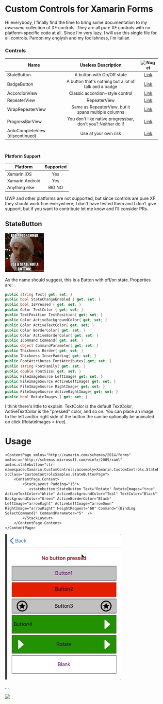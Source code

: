 # Custom Controls for Xamarin Forms
Hi everybody, I finally find the time to bring some documentation to my *awesome* collection of XF controls. They are all pure XF controls with no platform-specific code at all. Since I'm very lazy, I will use this single file for all controls. Pardon my englysh and my foolishness, I'm italian. 


### Controls
|Name|Useless Description|![Nuget](https://store-images.s-microsoft.com/image/apps.53276.9007199266443154.fbfda976-36bb-40e5-9276-b7514989bdbf.37ea27d4-7997-4adc-be49-1d3ff1d32d79?w=100&h=100&q=60)|
| ------------------- | :-----------: | :------------------: |
|StateButton|A button with On/Off state|[Link](https://www.nuget.org/packages/Xamarin.CustomControls.StateButton/)
|BadgeButton|A button that's nothing but a lot of talk and a badge|[Link](https://www.nuget.org/packages/Xamarin.CustomControls.StateButton/)
|AccordionView|Classic accordion-style control|[Link](https://www.nuget.org/packages/Xamarin.CustomControls.AccordionView/)
|RepeaterView|RepeaterView|[Link](https://www.nuget.org/packages/Xamarin.CustomControls.RepeaterView/)
|WrapRepeaterView|Same as RepeaterView, but it spans multiple columns |[Link](https://www.nuget.org/packages/Xamarin.CustomControls.WrapRepeaterView/)
|ProgressBarView|You don't like native progressbar, don't you? Neither do I!|[Link](https://www.nuget.org/packages/Xamarin.CustomControls.RepeaterView/)
|AutoCompleteView (discontinued)|Use at your own risk|[Link](https://www.nuget.org/packages/Xamarin.CustomControls.AutoCompleteView/)
<br />

**Platform Support**

|Platform|Supported| 
| ------------------- | :-----------: | 
|Xamarin.iOS|Yes| 
|Xamarin.Android|Yes| 
|Anything else|BIG NO| 


UWP and other platforms are not supported, but since controls are pure XF they should work fine everywhere; I don't have tested them and I don't give support, but if you want to contribute let me know and I'll consider PRs. 


## StateButton
![](https://raw.githubusercontent.com/DottorPagliaccius/Xamarin-Custom-Controls/master/art/StateButtonIcon.png)

As the name should suggest, this is a Button with off/on state. Properties are:

``` csharp
public string Text{ get; set; }
public bool StateChangeEnabled { get; set; } 
public bool IsPressed { get; set; }
public Color TextColor { get; set; }
public TextPosition TextPosition{ get; set; }
public Color ActiveBackgroundColor{ get; set; }
public Color ActiveTextColor{ get; set; }
public Color BorderColor{ get; set; }
public Color ActiveBorderColor{ get; set; }
public ICommand Command{ get; set; }
public object CommandParameter{ get; set; }
public Thickness Border{ get; set; }
public Thickness InnerPadding{ get; set; }
public FontAttributes FontAttributes{ get; set; }
public string FontFamily{ get; set; }
public double FontSize{ get; set; }
public FileImageSource LeftImage{ get; set; }
public FileImageSource ActiveLeftImage{ get; set; }
public FileImageSource RightImage{ get; set; }
public FileImageSource ActiveRightImage{ get; set; }
public bool RotateImages { get; set; } 
```
I think there's little to explain: TextColor is the default TextColor, ActiveTextColor is the "pressed" color, and so on. You can place an image to the left and/or right side of the button the can be optionally be animated on click (RotateImages = true).


# Usage

``` xaml
<ContentPage xmlns="http://xamarin.com/schemas/2014/forms" xmlns:x="http://schemas.microsoft.com/winfx/2009/xaml" xmlns:statebutton="clr-namespace:Xamarin.CustomControls;assembly=Xamarin.CustomControls.StateButton" x:Class="CustomControlsSamples.StateButtonPage">
    <ContentPage.Content>
        <StackLayout Padding="15">
           <statebutton:StateButton Text="Rotate" RotateImages="true" ActiveTextColor="White" ActiveBackgroundColor="Teal" TextColor="Black" BackgroundColor="Green" ActiveBorderColor="Black" LeftImage="arrowRight" ActiveLeftImage="arrowDown" RightImage="arrowRight" HeightRequest="60" Command="{Binding SelectCommand}" CommandParameter="5"  />
        </StackLayout>
    </ContentPage.Content>
</ContentPage>
```

![](https://raw.githubusercontent.com/DottorPagliaccius/Xamarin-Custom-Controls/master/art/gifs/statebutton.gif)

...

![](https://storage.googleapis.com/ttrinity/_img/product/26/26201/1522606/design_img_f_1522606_s.png)

